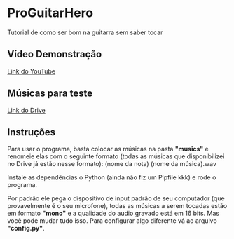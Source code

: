 # ProGuitarHero
Tutorial de como ser bom na guitarra sem saber tocar

## Vídeo Demonstração
[Link do YouTube](https://www.youtube.com/channel/UChnu_RgvaCtCXK00HcXlSrQ?view_as=subscriber)

## Músicas para teste
[Link do Drive](https://drive.google.com/drive/folders/10wAa9JImnOt0blmLG2lC_xc-Toe-ApRK?usp=sharing)

## Instruções
Para usar o programa, basta colocar as músicas na pasta **"musics"** e renomeie elas com o seguinte formato (todas as músicas que disponibilizei no Drive já estão nesse formato):
(nome da nota) (nome da música).wav

Instale as dependências o Python (ainda não fiz um Pipfile kkk) e rode o programa.

Por padrão ele pega o dispositivo de input padrão de seu computador (que provavelmente é o seu microfone), todas as músicas a serem tocadas estão em formato **"mono"** e a qualidade do audio gravado está em 16 bits. Mas você pode mudar tudo isso. Para configurar algo diferente vá ao arquivo **"config.py"**.
